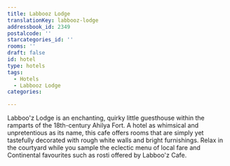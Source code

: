 ```yaml
---
title: Labbooz Lodge
translationKey: labbooz-lodge
addressbook_id: 2349
postalcode: ''
starcategories_id: ''
rooms: ''
draft: false
id: hotel
type: hotels
tags:
  - Hotels
  - Labbooz Lodge
categories:

---
```

Labboo'z Lodge is an enchanting, quirky little guesthouse within the ramparts of the 18th-century Ahilya Fort. A hotel as whimsical and unpretentious as its name, this cafe offers rooms that are simply yet tastefully decorated with rough white walls and bright furnishings. Relax in the courtyard while you sample the eclectic menu of local fare and Continental favourites such as rosti offered by Labboo'z Cafe.